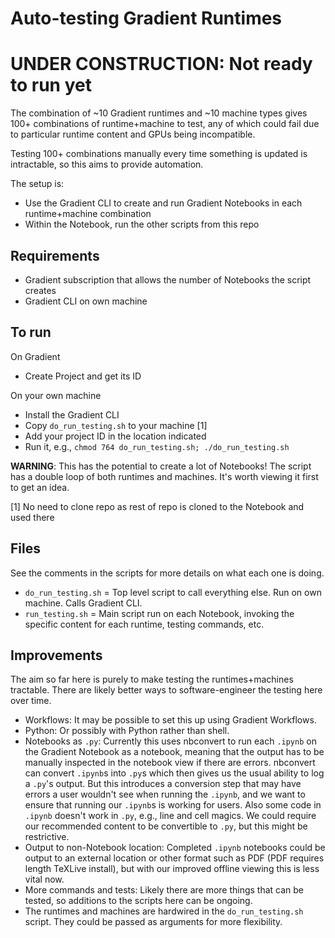 # Auto-testing Gradient Runtimes

# UNDER CONSTRUCTION: Not ready to run yet

The combination of ~10 Gradient runtimes and ~10 machine types gives 100+ combinations of runtime+machine to test, any of which could fail due to particular runtime content and GPUs being incompatible.

Testing 100+ combinations manually every time something is updated is intractable, so this aims to provide automation.

The setup is:

- Use the Gradient CLI to create and run Gradient Notebooks in each runtime+machine combination
- Within the Notebook, run the other scripts from this repo

## Requirements

 - Gradient subscription that allows the number of Notebooks the script creates
 - Gradient CLI on own machine

## To run

On Gradient

- Create Project and get its ID

On your own machine

- Install the Gradient CLI
- Copy `do_run_testing.sh` to your machine [1]
- Add your project ID in the location indicated
- Run it, e.g., `chmod 764 do_run_testing.sh; ./do_run_testing.sh`

**WARNING**: This has the potential to create a lot of Notebooks! The script has a double loop of both runtimes and machines. It's worth viewing it first to get an idea.

[1] No need to clone repo as rest of repo is cloned to the Notebook and used there

## Files

See the comments in the scripts for more details on what each one is doing.

- `do_run_testing.sh` = Top level script to call everything else. Run on own machine. Calls Gradient CLI.
- `run_testing.sh` = Main script run on each Notebook, invoking the specific content for each runtime, testing commands, etc.

## Improvements

The aim so far here is purely to make testing the runtimes+machines tractable. There are likely better ways to software-engineer the testing here over time.

- Workflows: It may be possible to set this up using Gradient Workflows.
- Python: Or possibly with Python rather than shell.
- Notebooks as `.py`: Currently this uses nbconvert to run each `.ipynb` on the Gradient Notebook as a notebook, meaning that the output has to be manually inspected in the notebook view if there are errors. nbconvert can convert `.ipynb`s into `.py`s which then gives us the usual ability to log a `.py`'s output. But this introduces a conversion step that may have errors a user wouldn't see when running the `.ipynb`, and we want to ensure that running our `.ipynb`s is working for users. Also some code in `.ipynb` doesn't work in `.py`, e.g., line and cell magics. We could require our recommended content to be convertible to `.py`, but this might be restrictive.
- Output to non-Notebook location: Completed `.ipynb` notebooks could be output to an external location or other format such as PDF (PDF requires length TeXLive install), but with our improved offline viewing this is less vital now.
- More commands and tests: Likely there are more things that can be tested, so additions to the scripts here can be ongoing.
- The runtimes and machines are hardwired in the `do_run_testing.sh` script. They could be passed as arguments for more flexibility.
